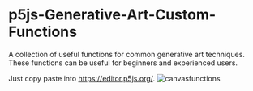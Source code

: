 # p5js-Generative-Art-Custom-Functions
A collection of useful functions for common generative art techniques. These functions can be useful for beginners and experienced users.

Just copy paste into https://editor.p5js.org/.
![canvasfunctions](https://user-images.githubusercontent.com/102488626/221923902-1c324f96-54a1-4004-9de9-29348d633bd1.png)
